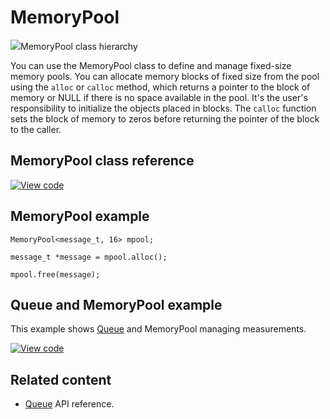# MemoryPool

<span class="images">![](https://os.mbed.com/docs/v5.10/mbed-os-api-doxy/classrtos_1_1_memory_pool.png)<span>MemoryPool class hierarchy</span></span>

You can use the MemoryPool class to define and manage fixed-size memory pools. You can allocate memory blocks of fixed size from the pool using the `alloc` or `calloc` method, which returns a pointer to the block of memory or NULL if there is no space available in the pool. It's the user's responsibility to initialize the objects placed in blocks. The `calloc` function sets the block of memory to zeros before returning the pointer of the block to the caller.   

## MemoryPool class reference

[![View code](https://www.mbed.com/embed/?type=library)](https://os.mbed.com/docs/v5.10/mbed-os-api-doxy/classrtos_1_1_memory_pool.html)

## MemoryPool example

```
MemoryPool<message_t, 16> mpool;

message_t *message = mpool.alloc();

mpool.free(message);
```

## Queue and MemoryPool example

This example shows [Queue](queue.html) and MemoryPool managing measurements.

[![View code](https://www.mbed.com/embed/?url=https://os.mbed.com/teams/mbed_example/code/rtos_queue/)](https://os.mbed.com/teams/mbed_example/code/rtos_queue/file/bbbae4aa4768/main.cpp)

## Related content

- [Queue](queue.html) API reference.
